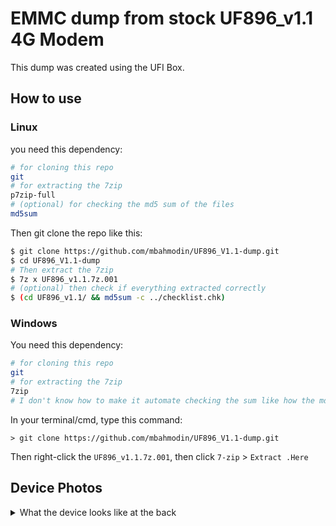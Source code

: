 # **EMMC dump from stock UF896_v1.1 4G Modem**
This dump was created using the UFI Box.

## **How to use**
### **Linux**
you need this dependency:
```bash
# for cloning this repo
git
# for extracting the 7zip
p7zip-full
# (optional) for checking the md5 sum of the files
md5sum
```
Then git clone the repo like this:
```bash
$ git clone https://github.com/mbahmodin/UF896_V1.1-dump.git
$ cd UF896_V1.1-dump
# Then extract the 7zip
$ 7z x UF896_v1.1.7z.001
# (optional) then check if everything extracted correctly
$ (cd UF896_v1.1/ && md5sum -c ../checklist.chk)
```
### **Windows**
You need this dependency:
```bash
# for cloning this repo
git
# for extracting the 7zip
7zip
# I don't know how to make it automate checking the sum like how the md5sum does. Please create an issue or pull request for this readme if anyone knows.
```
In your terminal/cmd, type this command:
```batch
> git clone https://github.com/mbahmodin/UF896_V1.1-dump.git
```
Then right-click the `UF896_v1.1.7z.001`, then click `7-zip` > `Extract .Here`

## Device Photos
<details close>
<summary>What the device looks like at the back</summary>
<br>

![The back of the Device](https://user-images.githubusercontent.com/85983303/194507061-f0dc4f1a-0641-49d4-8d2f-0401074225b4.jpeg)

</details>

